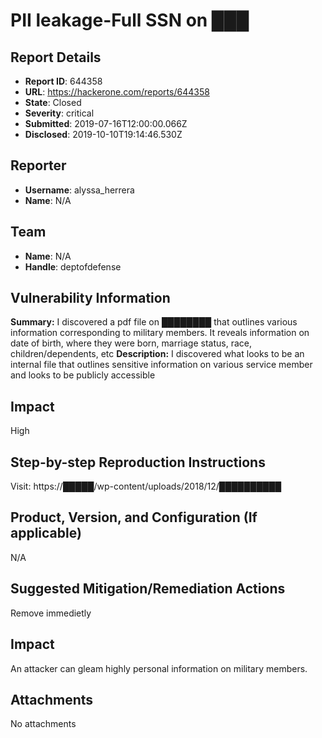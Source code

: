 # PII leakage-Full SSN on ███

## Report Details
- **Report ID**: 644358
- **URL**: https://hackerone.com/reports/644358
- **State**: Closed
- **Severity**: critical
- **Submitted**: 2019-07-16T12:00:00.066Z
- **Disclosed**: 2019-10-10T19:14:46.530Z

## Reporter
- **Username**: alyssa_herrera
- **Name**: N/A

## Team
- **Name**: N/A
- **Handle**: deptofdefense

## Vulnerability Information
**Summary:**
I discovered a pdf file on ████████ that outlines various information corresponding to military members. It reveals information on date of birth, where they were born, marriage status, race, children/dependents, etc
**Description:**
I discovered what looks to be an internal file that outlines sensitive information on various service member and looks to be publicly accessible
## Impact
High
## Step-by-step Reproduction Instructions
Visit: https://█████/wp-content/uploads/2018/12/██████████

## Product, Version, and Configuration (If applicable)
N/A
## Suggested Mitigation/Remediation Actions
Remove immedietly

## Impact

An attacker can gleam highly personal information on military members.

## Attachments
No attachments

